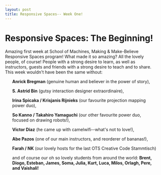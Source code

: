 ```yaml
---
layout: post
title: Responsive Spaces-- Week One!
---
```


# Responsive Spaces: The Beginning!

Amazing first week at School of Machines, Making & Make-Believe Responsive Spaces program! What made it so amazing? All the lovely people, of course! People with a strong desire to learn, as well as instructors, guests and friends with a strong desire to teach and to share. This week wouldn't have been the same without: 

<div>
<ul><b>Anrick Bregman</b> (genuine human and believer in the power of story),</ul> 
<ul><b>S. Astrid Bin</b> (gutsy interaction designer extraordinaire), </ul>
<ul><b>Irina Spicaka / Krisjanis Rijnieks</b> (our favourite projection mapping power duo), </ul>
<ul><b>So Kanno / Takahiro Yamaguchi</b> (our other favourite power duo, focused on drawing robots!), </ul>
<ul><b>Victor Diaz</b> (he came up with camelwifi--what's not to love!), </ul>
<ul><b>Abe Pazos</b> (one of our main instructors, and reorderer of bananas!), </ul>
<ul><b>Farah / NK</b> (our lovely hosts for the last OTS Creative Code Stammtisch)</ul>
<ul>and of course our oh so lovely students from around the world: <b>Brent, Diogo, Esteban, James, Soma, Julia, Kurt, Luca, Milos, Orlagh, Pere, and Vaishali!</b></ul>
</div>
<br>
<!--

[Week One in Pictures!](https://raw.githubusercontent.com/schoolofma/schoolofma.github.io/master/i/weekOne.png "Week One")
-->
<div>
<img src="{{ site.baseurl }}i/RS_Week1_11_s.jpg" class="pic">
<img src="{{ site.baseurl }}i/RS_Week1_12_s.jpg" class="pic">
<img src="{{ site.baseurl }}i/RS_Week1_08_s.jpg" class="pic">
<img src="{{ site.baseurl }}i/RS_Week1_04_s.png" class="pic">
<img src="{{ site.baseurl }}i/RS_Week1_01_s.png" class="pic">
<img src="{{ site.baseurl }}i/projection.jpg" class="pic">
<img src="{{ site.baseurl }}i/projection02.JPG" class="pic">
<img src="{{ site.baseurl }}i/RS_Week1_03_s.png" class="pic">
<img src="{{ site.baseurl }}i/RS_Week1_06_s.jpg" class="pic">
<img src="{{ site.baseurl }}i/RS_Week1_07_s.jpg" class="pic">
<img src="{{ site.baseurl }}i/RS_Week1_14_s.jpg" class="pic">
<img src="{{ site.baseurl }}i/RS_Week1_02_s.png" class="pic">
<img src="{{ site.baseurl }}i/RS_Week1_16_s.jpg" class="pic">
</div>

